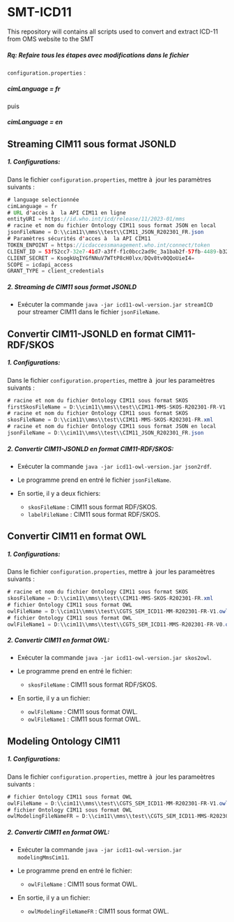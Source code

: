 # SMT-ICD11
This repository will contains all scripts used to convert and extract ICD-11 from OMS website to the SMT

##### Rq: Refaire tous les étapes avec modifications dans le fichier 
`configuration.properties` :
 ##### cimLanguage = fr 
  puis
 ##### cimLanguage = en


## Streaming CIM11 sous format JSONLD<a id="streamingcim"></a>

##### 1. Configurations:

Dans le fichier `configuration.properties`, mettre à  jour les paramètres suivants : 

```java
# language selectionnée
cimLanguage = fr
# URL d'accès à  la API CIM11 en ligne
entityURI = https://id.who.int/icd/release/11/2023-01/mms
# racine et nom du fichier Ontology CIM11 sous format JSON en local
jsonFileName = D:\\cim11\\mms\\test\\CIM11_JSON_R202301_FR.json
# Paramètres sécurités d'acces à  la API CIM11
TOKEN_ENPOINT = https://icdaccessmanagement.who.int/connect/token
CLIENT_ID = 53f52cc7-32e7-41d7-a3ff-f1c0bcc2ad9c_3a1bab2f-57fb-4489-b322-87e59609db7c
CLIENT_SECRET = KsogkUqIYGfNNuV7WTtP8cH0lvx/DQv8tv0QQoUieI4=
SCOPE = icdapi_access
GRANT_TYPE = client_credentials
```

##### 2. Streaming de CIM11 sous format JSONLD

* Exécuter la commande `java -jar icd11-owl-version.jar streamICD` pour streamer CIM11 dans le fichier `jsonFileName`.

##  Convertir CIM11-JSONLD en format CIM11-RDF/SKOS<a id="jsontordfskos"></a>

##### 1. Configurations:

Dans le fichier `configuration.properties`, mettre à  jour les parameètres suivants : 

```java
# racine et nom du fichier Ontology CIM11 sous format SKOS
firstSkosFileName = D:\\cim11\\mms\\test\\CIM11-MMS-SKOS-R202301-FR-V1.xml
# racine et nom du fichier Ontology CIM11 sous format SKOS
skosFileName = D:\\cim11\\mms\\test\\CIM11-MMS-SKOS-R202301-FR.xml
# racine et nom du fichier Ontology CIM11 sous format JSON en local
jsonFileName = D:\\cim11\\mms\\test\\CIM11_JSON_R202301_FR.json
```

##### 2. Convertir CIM11-JSONLD en format CIM11-RDF/SKOS:

* Exécuter la commande `java -jar icd11-owl-version.jar json2rdf`.
* Le programme prend en entré le fichier `jsonFileName`. 
* En sortie, il y a deux fichiers:

    * `skosFileName` : CIM11 sous format RDF/SKOS.
    * `labelFileName` : CIM11 sous format RDF/SKOS.


## Convertir CIM11 en format OWL<a id="toowl"></a>

##### 1. Configurations:

Dans le fichier `configuration.properties`, mettre à  jour les parameètres suivants : 

```java
# racine et nom du fichier Ontology CIM11 sous format SKOS
skosFileName = D:\\cim11\\mms\\test\\CIM11-MMS-SKOS-R202301-FR.xml
# fichier Ontology CIM11 sous format OWL
owlFileName = D:\\cim11\\mms\\test\\CGTS_SEM_ICD11-MM-R202301-FR-V1.owl
# fichier Ontology CIM11 sous format OWL
owlFileName1 = D:\\cim11\\mms\\test\\CGTS_SEM_ICD11-MMS-R202301-FR-V0.owl
```

##### 2. Convertir CIM11 en format OWL:

* Exécuter la commande `java -jar icd11-owl-version.jar skos2owl`.
* Le programme prend en entré le fichier:  

    * `skosFileName` : CIM11 sous format RDF/SKOS.
    

* En sortie, il y a un fichier:

    * `owlFileName` : CIM11 sous format OWL.
    * `owlFileName1` : CIM11 sous format OWL.


## Modeling Ontology CIM11 <a id="toowl"></a>

##### 1. Configurations:

Dans le fichier `configuration.properties`, mettre à  jour les parameètres suivants : 

```java
# fichier Ontology CIM11 sous format OWL
owlFileName = D:\\cim11\\mms\\test\\CGTS_SEM_ICD11-MM-R202301-FR-V1.owl
# fichier Ontology CIM11 sous format OWL
owlModelingFileNameFR = D:\\cim11\\mms\\test\\CGTS_SEM_ICD11-MMS-R202301-FR-V2.owl
```

##### 2. Convertir CIM11 en format OWL:

* Exécuter la commande `java -jar icd11-owl-version.jar modelingMmsCim11`.
* Le programme prend en entré le fichier:  

    * `owlFileName` : CIM11 sous format OWL.
    

* En sortie, il y a un fichier:

    * `owlModelingFileNameFR` : CIM11 sous format OWL.
  

